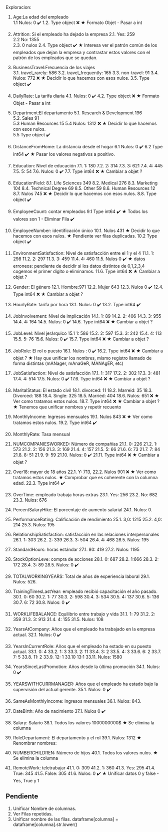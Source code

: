 Exploracion:

1. Age:La edad del empleado      
    1.1 Nulos: 0 ✔️
    1.2. Type object ❌
        ★ Formato Objet - Pasar a int

2. Attrition: Si el empleado ha dejado la empresa
    2.1. Yes: 259    
    2.2  No: 1355    
    2.3. 0 nulos 
    2.4. Type object ✔️
    ★ Interesa ver el patrón común de los empleados que dejan la empresa y contrastar estos valores con el patrón de los empleados que se quedan.

3. BusinessTravel:Frecuencia de los viajes    
    3.1. travel_rarely: 586
    3.2. travel_frequently: 165
    3.3. non-travel: 91
    3.4. Nulos: 772 ❌
        ★ Decidir lo que hacemos con esos nulos.
    3.5. Type object ✔️

4. DailyRate: La tarifa diaria
    4.1. Nulos: 0 ✔️
    4.2. Type object ❌
        ★ Formato Objet - Pasar a int

5. Department:El departamento
    5.1. Research & Development 196    
    5.2. Sales 91    
    5.3 Human Resources 15
    5.4 Nulos: 1312 ❌
        ★ Decidir lo que hacemos con esos nulos.    
    5.5 Type object ✔️

6. DistanceFromHome: La distancia desde el hogar 
    6.1 Nulos: 0 ✔️
    6.2 Type int64 ✔️
        ★ Pasar los valores negativos a positivo. 

7. Education: Nivel de educación 
    7.1. 1: 180
    7.2. 2: 314
    7.3. 3: 621
    7.4. 4: 445
    7.5. 5: 54
    7.6. Nulos: 0 ✔️
    7.7. Type int64 ❌ 
        ★ Cambiar a objet ? 

8. EducationField: 
    8.1. Life Sciences 349
    8.2. Medical 276
    8.3. Marketing 104
    8.4. Technical Degree 69
    8.5. Other 59
    8.6. Human Resources 12
    8.7. Nulos 745 ❌
        ★ Decidir lo que hacemos con esos nulos.
    8.8. Type object ✔️

9. EmployeeCount: contar empleados
    9.1 Type int64 ✔️
    ★ Todos los valores son 1 - Eliminar Fila ✔️

10. EmployeeNumber: identificación único
    10.1. Nulos 431
        ★ Decidir lo que hacemos con esos nulos.
    ★  Pendiente ver filas duplicadas.
    10.2 Type object ✔️

11. EnvironmentSatisfaction: Nivel de satisfacción entre el 1 y el 4
    11.1. 1: 298
    11.2. 2: 297
    11.3. 3: 459
    11.4. 4: 460
    11.5. Nulos 0 ✔️
    ★ datos erroneos: pendiente de decidir si los datos distintos de 0,1,2,3,4 cogemos el primer digito o eliminamos.
    11.6. Type int64 ❌
        ★ Cambiar a objet ? 

12. Gender: El género
    12.1. Hombre:971
    12.2. Mujer 643
    12.3. Nulos 0 ✔️
    12.4. Type int64 ❌
        ★ Cambiar a objet ?

13. HourlyRate: tarifa por hora
    13.1. Nulos: 0 ✔️
    13.2. Type int64 ✔️

14. JobInvolvement: Nivel de implicación
    14.1. 1: 89
    14.2. 2: 406
    14.3. 3: 955
    14.4. 4: 164
    14.5. Nulos: 0 ✔️
    14.6. Type int64 ❌
        ★ Cambiar a objet ?

15. JobLevel: Nivel jerárquico
    15.1 1: 586
    15.2. 2: 597
    15.3. 3: 242
    15.4. 4: 113
    15.5. 5: 76
    15.6. Nulos: 0 ✔️
    15.7. Type int64 ❌
        ★ Cambiar a objet ?
    
16. JobRole: El rol o puesto
    16.1. Nulos : 0 ✔️
    16.2. Type int64 ❌
        ★ Cambiar a objet ?
    ★ Hay que unificar los nombres, mismo registro llamado de forma distintas (mANager, mAnaGeR, MANAgER, etc)

17. JobSatisfaction: Nivel de satisfacción
    17.1. 1: 317
    17.2. 2: 302
    17.3. 3: 481
    17.4. 4: 514
    17.5. Nulos: 0 ✔️
    17.6. Type int64 ❌
        ★ Cambiar a objet ?

18. MaritalStatus:  El estado civil
    18.1. divorced: 11
    18.2. Marreid: 35
    18.3. Divorced: 188
    18.4. Single: 325
    18.5. Married: 404 
    18.6. Nulos: 651 ❌
        ★ Ver como tratamos estos nulos.
    18.7. Type int64 ❌
        ★ Cambiar a objet ?
    ★ Tenemos que unificar nombres y repetir recuento

19. MonthlyIncome: Ingresos mensuales
    19.1. Nulos 843 ❌
        ★ Ver como tratamos estos nulos.
    19.2. Type int64 ✔️

21. MonthlyRate: Tasa mensual
   

21. NUMCOMPANIESWORKED: Número de compañías 
    21.1. 0: 226
    21.2. 1: 573
    21.2. 2: 156
    21.3. 3: 169
    21.4. 4: 157
    21.5. 5: 66
    21.6. 6: 73
    21.7. 7: 84
    21.8. 8: 51
    21.9. 9: 59
    21.10. Nulos: 0 ✔️
    21.11. Type int64 ❌
        ★ Cambiar a objet ?
    

 22. Over18: mayor de 18 años
    22.1. Y: 713, 
    22.2. Nulos 901 ❌
        ★ Ver como tratamos estos nulos.
    ★ Comprobar que es coherente con la columna edad.
    22.3. Type int64 ✔️

23. OverTime: empleado trabaja horas extras
    23.1. Yes: 256
    23.2. No: 682
    23.3. Nulos: 676

24. PercentSalaryHike: El porcentaje de aumento salarial
    24.1. Nulos: 0.

25. PerformanceRating: Calificación de rendimiento
    25.1. 3,0: 1215
    25.2. 4,0: 214
    25.3. Nulos: 195

26. RelationshipSatisfaction: satisfacción en las relaciones interpersonales
    26.1. 1: 303
    26.2. 2: 339
    26.3. 3: 504
    26.4. 4: 468
    26.5. Nulos: 195

27. StandardHours: horas estándar
    27.1. 80: 419
    27.2. Nulos: 1195

28. StockOptionLeve: compra de acciones
    28.1. 0: 687
    28.2. 1:666
    28.3. 2: 172
    28.4. 3: 89
    28.5. Nulos: 0 ✔️
    
29. TOTALWORKINGYEARS: Total de años de experiencia laboral
    29.1. Nulos: 526.

30. TrainingTimesLastYear: empleado recibió capacitación el año pasado.
    30.1. 0: 60
    30.2. 1: 77
    30.3. 2: 598
    30.4. 3: 534
    30.5. 4: 137
    30.6. 5: 136
    30.7. 6: 72
    30.8. Nulos: 0 ✔️

31. WORKLIFEBALANCE: Equilibrio entre trabajo y vida
    31.1. 1: 79
    31.2. 2: 359
    31.3. 3: 913
    31.4. 4: 155
    31.5. Nulos: 108

32. YearsAtCompany: Años que el empleado ha trabajado en la empresa actual.
    32.1. Nulos: 0 ✔️

33. YearsInCurrentRole: Años que el empleado ha estado en su puesto actual.
    33.1. 0: 4
    33.2. 1: 3
    33.3. 2: 11
    33.4. 3: 2
    33.5. 4: 3
    33.6. 6: 2
    33.7. 7: 5
    33.8. 11: 2
    33.9. 12: 1
    33.10 13:1
    33.11. Nulos: 1580

34. YearsSinceLastPromotion: Años desde la última promoción
    34.1. Nulos: 0 ✔️

35. YEARSWITHCURRMANAGER: Años que el empleado ha estado bajo la supervisión del actual gerente.
    35.1. Nulos: 0 ✔️
    
36. SameAsMonthlyIncome: Ingresos mensuales
    36.1. Nulos: 843.

37. DateBirth: Año de nacimiento
    37.1. Nulos 0 ✔️

38. Salary: Salario 
    38.1. Todos los valores 1000000000$ 
        ★ Se elimina la columna

39. RoleDepartament: El departamento y el rol
    39.1. Nulos: 1312
    ★ Renombrar nombres: 

40. NUMBERCHILDREN: Número de hijos 
    40.1. Todos los valores nulos.
        ★ Se elimina la columna
    
41. RemoteWork: teletrabajar 
    41.1. 0: 309
    41.2. 1: 360
    41.3. Yes: 295
    41.4. True: 345
    41.5. False: 305
    41.6. Nulos: 0 ✔️
    ★ Unificar datos 0 y false - Yes, True y 1



## Pendiente
1. Unificar Nombre de columnas.
2. Ver Filas repetidas.
3. Unificar nombre de las filas. dataframe[columna] = dataframe[columna].str.lower()